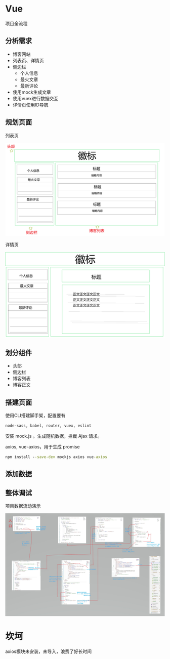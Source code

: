 <!-- Vue项目新建 -->
<!-- author：fudamai -->

# Vue

项目全流程

## 分析需求

- 博客网站
- 列表页、详情页
- 侧边栏
  - 个人信息
  - 最火文章
  - 最新评论
- 使用mock生成文章
- 使用vuex进行数据交互
- 详情页使用ID导航

## 规划页面

列表页

![详情页](./img/列表页.png)

详情页

![详情页](./img/详情页.png)

## 划分组件

- 头部
- 侧边栏
- 博客列表
- 博客正文

## 搭建页面

使用CLI搭建脚手架，配置要有

```txt
node-sass, babel, router, vuex, eslint
```

安装 mock.js 。生成随机数据，拦截 Ajax 请求。

axios, vue-axios，用于生成 promise

```cmd
npm install --save-dev mockjs axios vue-axios
```

## 添加数据

## 整体调试

项目数据流动演示

![项目整体](./img/bulit.jpg)

# 坎坷

axios模块未安装，未导入，浪费了好长时间

